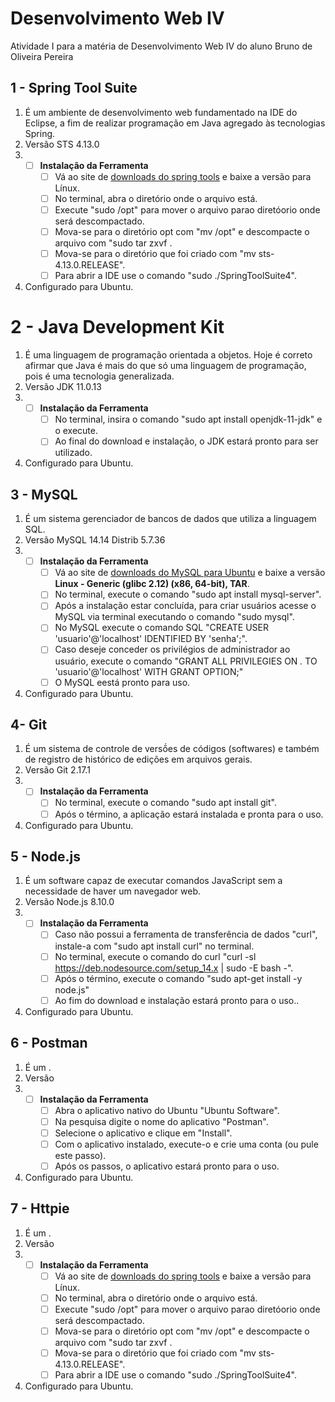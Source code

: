 # Desenvolvimento Web IV
Atividade I para a matéria de Desenvolvimento Web IV do aluno Bruno de Oliveira Pereira

## 1 - Spring Tool Suite
1. É um ambiente de desenvolvimento web fundamentado na IDE do Eclipse, a fim de realizar programação em Java agregado às tecnologias Spring.
2. Versão STS 4.13.0
3. - [ ] **Instalação da Ferramenta**
      - [ ] Vá ao site de [downloads do spring tools](https://spring.io/tools) e baixe a versão para Línux.
      - [ ] No terminal, abra o diretório onde o arquivo está.
      - [ ] Execute "sudo <nome do arquivo> /opt" para mover o arquivo parao diretóorio onde será descompactado.
      - [ ] Mova-se para o diretório opt com "mv /opt" e descompacte o arquivo com "sudo tar zxvf <nome do arquivo>.
      - [ ] Mova-se para o diretório que foi criado com "mv sts-4.13.0.RELEASE".
      - [ ] Para abrir a IDE use o comando "sudo ./SpringToolSuite4".
4. Configurado para Ubuntu.
            
# 2 - Java Development Kit
1. É uma linguagem de programação orientada a objetos. Hoje é correto afirmar que Java é mais do que só uma linguagem de programação, pois é uma tecnologia generalizada.
2. Versão JDK 11.0.13   
3. - [ ] **Instalação da Ferramenta**
      - [ ] No terminal, insira o comando "sudo apt install openjdk-11-jdk" e o execute.
      - [ ] Ao final do download e instalação, o JDK estará pronto para ser utilizado.
4. Configurado para Ubuntu.

## 3 - MySQL
1. É um sistema gerenciador de bancos de dados que utiliza a linguagem SQL.
2. Versão MySQL 14.14 Distrib 5.7.36
3. - [ ] **Instalação da Ferramenta**
      - [ ] Vá ao site de [downloads do MySQL para Ubuntu](https://dev.mysql.com/downloads/mysql/5.7.html) e baixe a versão **Linux - Generic (glibc 2.12) (x86, 64-bit), TAR**.
      - [ ] No terminal, execute o comando "sudo apt install mysql-server".
      - [ ] Após a instalação estar concluída, para criar usuários acesse o MySQL via terminal executando o comando "sudo mysql".
      - [ ] No MySQL execute o comando SQL "CREATE USER 'usuario'@'localhost' IDENTIFIED BY 'senha';".
      - [ ] Caso deseje conceder os privilégios de administrador ao usuário, execute o comando "GRANT ALL PRIVILEGIES ON *.* TO 'usuario'@'localhost' WITH GRANT OPTION;"     
      - [ ] O MySQL eestá pronto para uso.
4. Configurado para Ubuntu.
            
## 4- Git
1. É um sistema de controle de versṍes de códigos (softwares) e também de registro de histórico de edições em arquivos gerais.
2. Versão Git 2.17.1
3. - [ ] **Instalação da Ferramenta**
      - [ ] No terminal, execute o comando "sudo apt install git".
      - [ ] Após o término, a aplicação estará instalada e pronta para o uso.
4. Configurado para Ubuntu.
      
## 5 - Node.js
1. É um software capaz de executar comandos JavaScript sem a necessidade de haver um navegador web.
2. Versão Node.js 8.10.0
3. - [ ] **Instalação da Ferramenta**
      - [ ] Caso não possui a ferramenta de transferência de dados "curl", instale-a com "sudo apt install curl" no terminal.
      - [ ] No terminal, execute o comando do curl "curl -sl https://deb.nodesource.com/setup_14.x | sudo -E bash -".
      - [ ] Após o término, execute o comando "sudo apt-get install -y node.js"
      - [ ] Ao fim do download e instalação estará pronto para o uso..
4. Configurado para Ubuntu.
      
## 6 - Postman
1. É um .
2. Versão 
3. - [ ] **Instalação da Ferramenta**
      - [ ] Abra o aplicativo nativo do Ubuntu "Ubuntu Software".
      - [ ] Na pesquisa digite o nome do aplicativo "Postman".
      - [ ] Selecione o aplicativo e clique em "Install".
      - [ ] Com o aplicativo instalado, execute-o e crie uma conta (ou pule este passo).
      - [ ] Após os passos, o aplicativo estará pronto para o uso.
4. Configurado para Ubuntu.
      
      
## 7 - Httpie
1. É um .
2. Versão 
3. - [ ] **Instalação da Ferramenta**
      - [ ] Vá ao site de [downloads do spring tools](https://spring.io/tools) e baixe a versão para Línux.
      - [ ] No terminal, abra o diretório onde o arquivo está.
      - [ ] Execute "sudo <nome do arquivo> /opt" para mover o arquivo parao diretóorio onde será descompactado.
      - [ ] Mova-se para o diretório opt com "mv /opt" e descompacte o arquivo com "sudo tar zxvf <nome do arquivo>.
      - [ ] Mova-se para o diretório que foi criado com "mv sts-4.13.0.RELEASE".
      - [ ] Para abrir a IDE use o comando "sudo ./SpringToolSuite4".
4. Configurado para Ubuntu.
          
